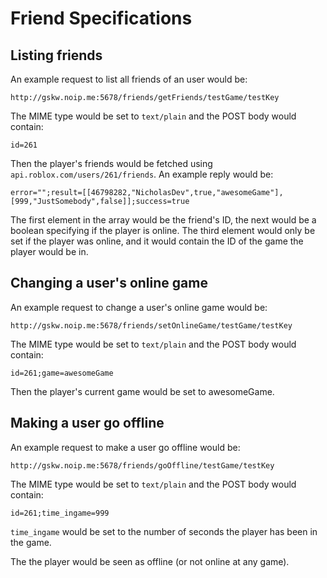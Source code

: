 # Friend Specifications #

## Listing friends ##
An example request to list all friends of an user would be:

    http://gskw.noip.me:5678/friends/getFriends/testGame/testKey
    
The MIME type would be set to `text/plain` and the POST body would contain:

    id=261
    
Then the player's friends would be fetched using `api.roblox.com/users/261/friends`.
An example reply would be:

    error="";result=[[46798282,"NicholasDev",true,"awesomeGame"],[999,"JustSomebody",false]];success=true
    
The first element in the array would be the friend's ID, the next would be a boolean specifying if the player is online. The third element would only be set if the player was online, and it would contain the ID of the game the player would be in.

## Changing a user's online game ##
An example request to change a user's online game would be:

    http://gskw.noip.me:5678/friends/setOnlineGame/testGame/testKey
    
The MIME type would be set to `text/plain` and the POST body would contain:

    id=261;game=awesomeGame
    
Then the player's current game would be set to awesomeGame.

## Making a user go offline ##
An example request to make a user go offline would be:

    http://gskw.noip.me:5678/friends/goOffline/testGame/testKey
    
The MIME type would be set to `text/plain` and the POST body would contain:

    id=261;time_ingame=999

`time_ingame` would be set to the number of seconds the player has been in the game.

The the player would be seen as offline (or not online at any game).